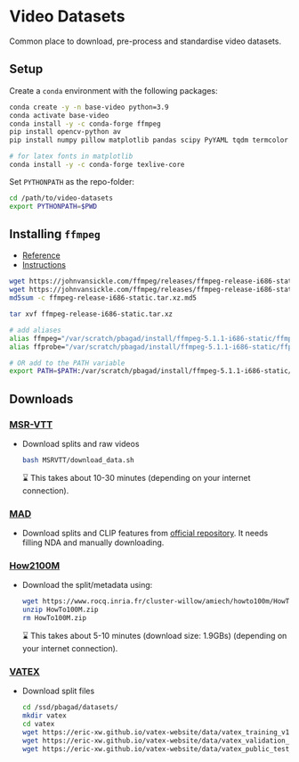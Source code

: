 # Video Datasets
Common place to download, pre-process and standardise video datasets.


## Setup

Create a `conda` environment with the following packages:
```zsh
conda create -y -n base-video python=3.9
conda activate base-video
conda install -y -c conda-forge ffmpeg
pip install opencv-python av
pip install numpy pillow matplotlib pandas scipy PyYAML tqdm termcolor natsort ftfy regex ipython jupyterlab ipdb seaborn h5py

# for latex fonts in matplotlib
conda install -y -c conda-forge texlive-core
```

Set `PYTHONPATH` as the repo-folder:
```zsh
cd /path/to/video-datasets
export PYTHONPATH=$PWD
```


## Installing `ffmpeg`

* [Reference](https://johnvansickle.com/ffmpeg/)
* [Instructions](https://www.johnvansickle.com/ffmpeg/faq/)

```sh
wget https://johnvansickle.com/ffmpeg/releases/ffmpeg-release-i686-static.tar.xz
wget https://johnvansickle.com/ffmpeg/releases/ffmpeg-release-i686-static.tar.xz.md5
md5sum -c ffmpeg-release-i686-static.tar.xz.md5

tar xvf ffmpeg-release-i686-static.tar.xz

# add aliases
alias ffmpeg="/var/scratch/pbagad/install/ffmpeg-5.1.1-i686-static/ffmpeg"
alias ffprobe="/var/scratch/pbagad/install/ffmpeg-5.1.1-i686-static/ffprobe"

# OR add to the PATH variable
export PATH=$PATH:/var/scratch/pbagad/install/ffmpeg-5.1.1-i686-static/
```


## Downloads

### [MSR-VTT](https://www.microsoft.com/en-us/research/publication/msr-vtt-a-large-video-description-dataset-for-bridging-video-and-language/)

* Download splits and raw videos
  ```zsh
  bash MSRVTT/download_data.sh
  ```
  :hourglass: This takes about 10-30 minutes (depending on your internet connection).




### [MAD](https://github.com/Soldelli/MAD)

* Download splits and CLIP features from [official repository](https://github.com/Soldelli/MAD). It needs filling NDA and manually downloading.


### [How2100M](https://www.di.ens.fr/willow/research/howto100m/)

* Download the split/metadata using:
  ```zsh
  wget https://www.rocq.inria.fr/cluster-willow/amiech/howto100m/HowTo100M.zip
  unzip HowTo100M.zip
  rm HowTo100M.zip
  ```
  :hourglass: This takes about 5-10 minutes (download size: 1.9GBs) (depending on your internet connection).


### [VATEX](https://eric-xw.github.io/vatex-website/download.html)

* Download split files
  ```zsh
  cd /ssd/pbagad/datasets/
  mkdir vatex
  cd vatex
  wget https://eric-xw.github.io/vatex-website/data/vatex_training_v1.0.json
  wget https://eric-xw.github.io/vatex-website/data/vatex_validation_v1.0.json
  wget https://eric-xw.github.io/vatex-website/data/vatex_public_test_english_v1.1.json
  ```
